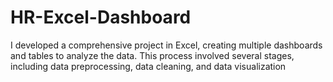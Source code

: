 # HR-Excel-Dashboard
I developed a comprehensive project in Excel, creating multiple dashboards and tables to analyze the data. This process  involved several stages, including data preprocessing, data cleaning, and data visualization 

